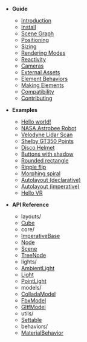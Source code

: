 - **Guide**

  - [Introduction](/)
  - [Install](/guide/install)
  - [Scene Graph](/guide/scene-graph)
  - [Positioning](/guide/positioning)
  - [Sizing](/guide/sizing)
  - [Rendering Modes](/guide/rendering-modes)
  - [Reactivity](/guide/reactivity)
  - [Cameras](/guide/cameras)
  - [External Assets](/guide/external-assets)
  - [Element Behaviors](/guide/element-behaviors)
  - [Making Elements](/guide/making-elements)
  - [Compatibility](/guide/compatibility)
  - [Contributing](/guide/contributing)

- **Examples**

  <!-- - [Hello 3D world!](/examples/hello3d.md ':class=no-sublist') -->

  - [Hello world!](/examples/hello-world/ ':class=no-sublist')
  - [NASA Astrobee Robot](/examples/nasa-astrobee-robot/ ':class=no-sublist')
  - [Velodyne Lidar Scan](/examples/velodyne-lidar-scan/ ':class=no-sublist')
  - [Shelby GT350 Points](/examples/shelby-gt350-points/ ':class=no-sublist')
  - [Disco Helmet](/examples/disco-helmet/ ':class=no-sublist')
  - [Buttons with shadow](/examples/buttons-with-shadow.md ':class=no-sublist')
  - [Rounded rectangle](/examples/rounded-rectangle.md ':class=no-sublist')
  - [Ripple flip](/examples/ripple-flip.md ':class=no-sublist')
  - [Morphing spiral](/examples/spiral.md ':class=no-sublist')
  - [Autolayout (declarative)](/examples/autolayout-declarative.md ':class=no-sublist')
  - [Autolayout (imperative)](/examples/autolayout-imperative.md ':class=no-sublist')
  - [Hello VR](/examples/hello-vr.md ':class=no-sublist')
    <!-- Uncomment these for testing. -->
    <!-- - [Shadow DOM](/examples/shadow-dom.md ':class=no-sublist') -->
    <!-- - [Shadow DOM](/examples/shadow-dom-2.md ':class=no-sublist') -->

- **API Reference**

  <!-- __API_AUTOGENERATED_BEGIN__ -->
  - layouts/
  - [Cube](/api/layouts/Cube.md)
  - core/
  - [ImperativeBase](/api/core/ImperativeBase.md)
  - [Node](/api/core/Node.md)
  - [Scene](/api/core/Scene.md)
  - [TreeNode](/api/core/TreeNode.md)
  - lights/
  - [AmbientLight](/api/lights/AmbientLight.md)
  - [Light](/api/lights/Light.md)
  - [PointLight](/api/lights/PointLight.md)
  - models/
  - [ColladaModel](/api/models/ColladaModel.md)
  - [FbxModel](/api/models/FbxModel.md)
  - [GltfModel](/api/models/GltfModel.md)
  - utils/
  - [Settable](/api/utils/Settable.md)
  - behaviors/
  - [MaterialBehavior](/api/behaviors/materials/MaterialBehavior.md)
  
<!-- __API_AUTOGENERATED_END__ -->

<!-- - [Miscellaneous Notes](/notes.md) -->
